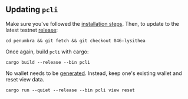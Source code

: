 ## Updating `pcli`

Make sure you've followed the [installation steps](https://guide.penumbra.zone/main/pcli/install.html#cloning-the-repository). Then, to update to the latest testnet [release](https://github.com/penumbra-zone/penumbra/releases):

```
cd penumbra && git fetch && git checkout 046-lysithea
```

Once again, build `pcli` with cargo:

```
cargo build --release --bin pcli
```

No wallet needs to be [generated](https://guide.penumbra.zone/main/pcli/wallet.html#generating-a-wallet). Instead, keep one's existing wallet and reset view data.

```
cargo run --quiet --release --bin pcli view reset
```
